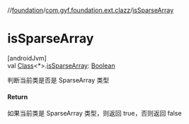 //[foundation](../../index.md)/[com.gyf.foundation.ext.clazz](index.md)/[isSparseArray](is-sparse-array.md)

# isSparseArray

[androidJvm]\
val [Class](https://developer.android.com/reference/kotlin/java/lang/Class.html)&lt;*&gt;.[isSparseArray](is-sparse-array.md): [Boolean](https://kotlinlang.org/api/core/kotlin-stdlib/kotlin/-boolean/index.html)

判断当前类是否是 SparseArray 类型

#### Return

如果当前类是 SparseArray 类型，则返回 true，否则返回 false